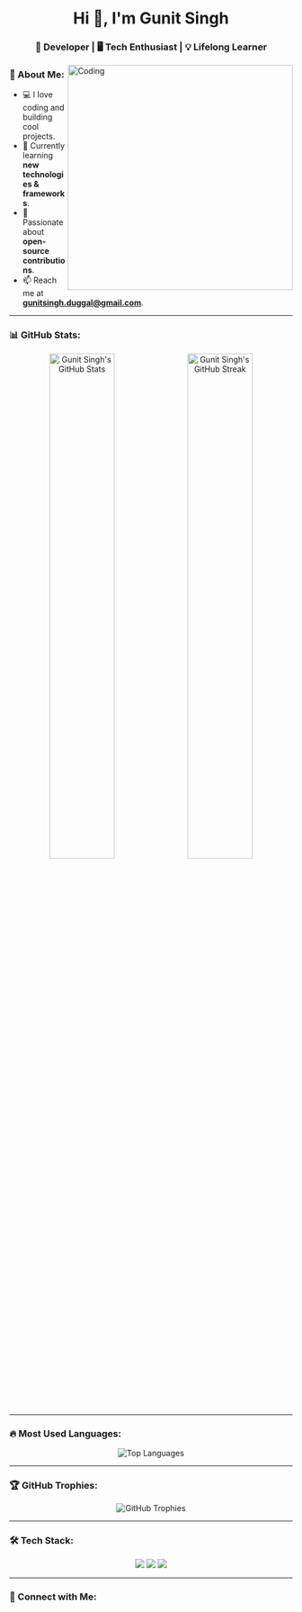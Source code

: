 <h1 align="center">Hi 👋, I'm Gunit Singh</h1>
<h3 align="center">🚀 Developer | 🖥️ Tech Enthusiast | 💡 Lifelong Learner</h3>

<img align="right" alt="Coding" width="400" src="https://media.giphy.com/media/qgQUggAC3Pfv687qPC/giphy.gif">

### 🚀 About Me:
- 💻 I love coding and building cool projects.
- 🌱 Currently learning **new technologies & frameworks**.
- 🎯 Passionate about **open-source contributions**.
- 📫 Reach me at **gunitsingh.duggal@gmail.com**.

---

### 📊 GitHub Stats:
<p align="center">
  <img src="https://github-readme-stats.vercel.app/api?username=gunitsingh2006&show_icons=true&theme=radical" alt="Gunit Singh's GitHub Stats" width="48%" />
  <img src="https://github-readme-streak-stats.herokuapp.com/?user=gunitsingh2006&theme=radical" alt="Gunit Singh's GitHub Streak" width="48%" />
</p>

---

### 🔥 Most Used Languages:
<p align="center">
  <img src="https://github-readme-stats.vercel.app/api/top-langs/?username=gunitsingh2006&layout=compact&theme=radical" alt="Top Languages" />
</p>

---

### 🏆 GitHub Trophies:
<p align="center">
  <img src="https://github-profile-trophy.vercel.app/?username=gunitsingh2006&theme=onedark" alt="GitHub Trophies" />
</p>

---

### 🛠️ Tech Stack:
<p align="center">
  <img src="https://img.shields.io/badge/JavaScript-F7DF1E?style=for-the-badge&logo=javascript&logoColor=black" />
  <img src="https://img.shields.io/badge/React-20232A?style=for-the-badge&logo=react&logoColor=61DAFB" />

  <img src="https://img.shields.io/badge/Git-F05032?style=for-the-badge&logo=git&logoColor=white" />
</p>

---

### 💬 Connect with Me:
<p 
